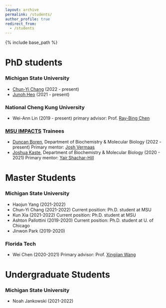 ```yaml
---
layout: archive
permalink: /students/
author_profile: true
redirect_from:
  - /students
---
```


{% include base_path %}

PhD students
======

### Michigan State University

* [Chun-Yi Chang](https://stt.natsci.msu.edu/directory/tas-doctoral/chun-yi-chang/) (2022 -  present)
* [Junoh Heo](https://stt.natsci.msu.edu/directory/tas-doctoral/junoh-heo/) (2021 -  present)

### National Cheng Kung University

* Wei-Ann Lin (2019 -  present) 
    primary advisor: Prof. [Ray-Bing Chen](https://sites.google.com/view/ray-bingchenswebsite/home)

### [MSU IMPACTS](https://impacts.natsci.msu.edu/) Trainees

* [Duncan Boren](https://mps.natsci.msu.edu/research-people/students/duncan-boren/), Department of Biochemistry & Molecular Biology (2022 -  present) 
    Primary mentor: [Josh Vermaas](https://prl.natsci.msu.edu/people/faculty/josh-vermaas/)
* [Joshua Kaste](https://bmb.natsci.msu.edu/graduate-students/bmb-graduate-students/joshua-kaste/), Department of Biochemistry & Molecular Biology (2020 -  2021) 
    Primary mentor: [Yair Shachar-Hill](https://plantbiology.natsci.msu.edu/directory/yair-shachar-hill/)


  
Master Students
======

### Michigan State University

* Haojun Yang  (2021-2022)
* Chun-Yi Chang (2021-2022)
    Current position: Ph.D. student at MSU
* Kun Xia (2021-2022)
    Current position: Ph.D. student at MSU
* Ashton Pallottini (2019-2020)
    Current position: Ph.D. student at U. of Chicago
* Jinwon Park (2019-2020)

### Florida Tech

* Wei Chen (2020-2021)
    Primary advisor: Prof. [Xingjian Wang](https://www.depe.tsinghua.edu.cn/depeen/info/1297/1261.htm)

Undergraduate Students
======

### Michigan State University

* Noah Jankowski (2021-2022)
